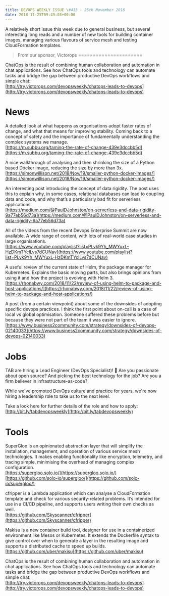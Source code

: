 ```yaml
---
title: DEVOPS WEEKLY ISSUE \#413 - 25th November 2018 
date: 2018-11-25T09:49:03+00:00
---
```


A relatively short issue this week due to general business, but several interesting long reads and a number of new tools for building container images, managing various flavours of service mesh and testing CloudFormation templates.


>From our sponsor, Victorops
======================

ChatOps is the result of combining human collaboration and automation in chat applications. See how ChatOps tools and technology can automate tasks and bridge the gap between productive DevOps workflows and simple chat:
<br>[http://try.victorops.com/devopsweekly/chatops-leads-to-devops](http://try.victorops.com/devopsweekly/chatops-leads-to-devops)



News
====

A detailed look at what happens as organisations adopt faster rates of change, and what that means for improving stability. Coming back to a concept of safety and the importance of fundamentally understanding the complex systems we manage.
<br>[https://m.subbu.org/taming-the-rate-of-change-439e3dccbb5d](https://m.subbu.org/taming-the-rate-of-change-439e3dccbb5d)


A nice walkthrough of analysing and then shrinking the size of a Python based Docker image, reducing the size by more than 3x.
<br>[https://simonwillison.net/2018/Nov/19/smaller-python-docker-images/](https://simonwillison.net/2018/Nov/19/smaller-python-docker-images/)


An interesting post introducing the concept of data rigidity. The post uses this to explain why, in some cases, relational databases can lead to coupling data and code, and why that’s a particularly bad fit for serverless applications.
<br>[https://medium.com/@PaulDJohnston/on-serverless-and-data-rigidity-9a77eb56d73a](https://medium.com/@PaulDJohnston/on-serverless-and-data-rigidity-9a77eb56d73a)


All of the videos from the recent Devops Enterprise Summit are now available. A wide range of content, with lots of real-world case studies in large organisations.
<br>[https://www.youtube.com/playlist?list=PLvk9Yh_MWYuxL-HzDKmTYclLvs7dCUNav](https://www.youtube.com/playlist?list=PLvk9Yh_MWYuxL-HzDKmTYclLvs7dCUNav)


A useful review of the current state of Helm, the package manager for Kubernetes. Explains the basic moving parts, but also brings opinions from using it and how the project is evolving with Helm 3.
<br>[https://rhonabwy.com/2018/11/22/review-of-using-helm-to-package-and-host-applications/](https://rhonabwy.com/2018/11/22/review-of-using-helm-to-package-and-host-applications/)


A post (from a certain viewpoint) about some of the downsides of adopting specific devops practices. I think the first point about on-call is a case of local vs global optimisation. Someone suffered these problems before but because they were not part of the team it was easier to ignore.
<br>[https://www.business2community.com/strategy/downsides-of-devops-02140033](https://www.business2community.com/strategy/downsides-of-devops-02140033)


Jobs
====

TAB are hiring a Lead Engineer (DevOps Specialist)! :rocket: Are you passionate about open source? And picking the best technology for the job? Are you a firm believer in infrastructure-as-code?

While we've promoted DevOps culture and practice for years, we're now hiring a leadership role to take us to the next level.

Take a look here for further details of the role and how to apply:
<br>[http://bit.ly/tabdevopsweekly](http://bit.ly/tabdevopsweekly)


Tools
====

SuperGloo is an opinionated abstraction layer that will simplify the installation, management, and operation of various service mesh technologies. It makes enabling functionality like encryption, telemetry, and tracing simple, minimising the overhead of managing complex configuration.
<br>[https://supergloo.solo.io/](https://supergloo.solo.io/)
<br>[https://github.com/solo-io/supergloo/](https://github.com/solo-io/supergloo/)


cfripper is a Lambda application which can analyse a CloudFormation template and check for various security-related problems. It’s intended for use in a CI/CD pipeline, and supports users writing their own checks as well.
<br>[https://github.com/Skyscanner/cfripper](https://github.com/Skyscanner/cfripper)


Makisu is a new container build tool, designer for use in a containerized environment like Mesos or Kubernetes. It extends the Dockerfile syntax to give control over when to generate a layer in the resulting image and supports a distributed cache to speed up builds.
<br>[https://github.com/uber/makisu](https://github.com/uber/makisu)


ChatOps is the result of combining human collaboration and automation in chat applications. See how ChatOps tools and technology can automate tasks and bridge the gap between productive DevOps workflows and simple chat:
<br>[http://try.victorops.com/devopsweekly/chatops-leads-to-devops](http://try.victorops.com/devopsweekly/chatops-leads-to-devops)



